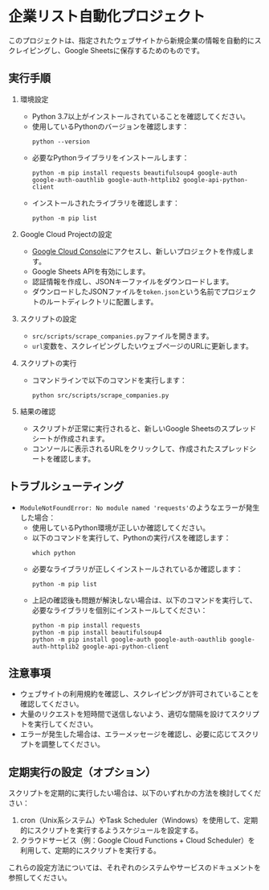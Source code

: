 # 企業リスト自動化プロジェクト

このプロジェクトは、指定されたウェブサイトから新規企業の情報を自動的にスクレイピングし、Google Sheetsに保存するためのものです。

## 実行手順

1. 環境設定
   - Python 3.7以上がインストールされていることを確認してください。
   - 使用しているPythonのバージョンを確認します：
     ```
     python --version
     ```
   - 必要なPythonライブラリをインストールします：
     ```
     python -m pip install requests beautifulsoup4 google-auth google-auth-oauthlib google-auth-httplib2 google-api-python-client
     ```
   - インストールされたライブラリを確認します：
     ```
     python -m pip list
     ```

2. Google Cloud Projectの設定
   - [Google Cloud Console](https://console.cloud.google.com/)にアクセスし、新しいプロジェクトを作成します。
   - Google Sheets APIを有効にします。
   - 認証情報を作成し、JSONキーファイルをダウンロードします。
   - ダウンロードしたJSONファイルを`token.json`という名前でプロジェクトのルートディレクトリに配置します。

3. スクリプトの設定
   - `src/scripts/scrape_companies.py`ファイルを開きます。
   - `url`変数を、スクレイピングしたいウェブページのURLに更新します。

4. スクリプトの実行
   - コマンドラインで以下のコマンドを実行します：
     ```
     python src/scripts/scrape_companies.py
     ```

5. 結果の確認
   - スクリプトが正常に実行されると、新しいGoogle Sheetsのスプレッドシートが作成されます。
   - コンソールに表示されるURLをクリックして、作成されたスプレッドシートを確認します。

## トラブルシューティング

- `ModuleNotFoundError: No module named 'requests'`のようなエラーが発生した場合：
  - 使用しているPython環境が正しいか確認してください。
  - 以下のコマンドを実行して、Pythonの実行パスを確認します：
    ```
    which python
    ```
  - 必要なライブラリが正しくインストールされているか確認します：
    ```
    python -m pip list
    ```
  - 上記の確認後も問題が解決しない場合は、以下のコマンドを実行して、必要なライブラリを個別にインストールしてください：
    ```
    python -m pip install requests
    python -m pip install beautifulsoup4
    python -m pip install google-auth google-auth-oauthlib google-auth-httplib2 google-api-python-client
    ```

## 注意事項

- ウェブサイトの利用規約を確認し、スクレイピングが許可されていることを確認してください。
- 大量のリクエストを短時間で送信しないよう、適切な間隔を設けてスクリプトを実行してください。
- エラーが発生した場合は、エラーメッセージを確認し、必要に応じてスクリプトを調整してください。

## 定期実行の設定（オプション）

スクリプトを定期的に実行したい場合は、以下のいずれかの方法を検討してください：

1. cron（Unix系システム）やTask Scheduler（Windows）を使用して、定期的にスクリプトを実行するようスケジュールを設定する。
2. クラウドサービス（例：Google Cloud Functions + Cloud Scheduler）を利用して、定期的にスクリプトを実行する。

これらの設定方法については、それぞれのシステムやサービスのドキュメントを参照してください。